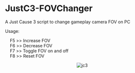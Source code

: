 # JustC3-FOVChanger
A Just Cause 3 script to change gameplay camera FOV on PC

Usage:  

&nbsp;&nbsp;&nbsp;&nbsp;F5 >> Increase FOV  
&nbsp;&nbsp;&nbsp;&nbsp;F6 >> Decrease FOV  
&nbsp;&nbsp;&nbsp;&nbsp;F7 >> Toggle FOV on and off  
&nbsp;&nbsp;&nbsp;&nbsp;F8 >> Reset FOV  

<p align="center">
  <img src="https://github.com/user-attachments/assets/d5dd5789-9e24-4946-80bf-4193f6232525" alt="jc3">
</p>


